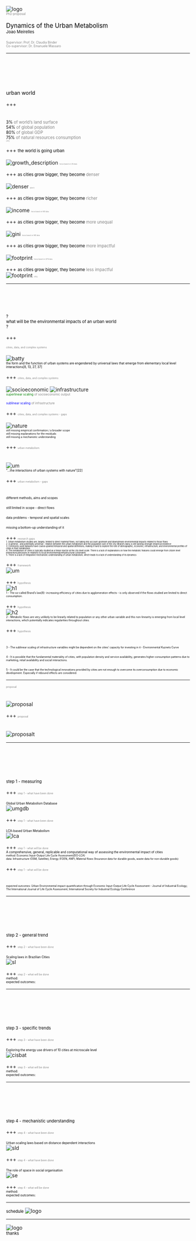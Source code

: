 
![logo](pics/herus_logo.png)
<br>
<span style="color:gray; font-size: 0.6em;">PhD proposal</span>
<br>
<br>
<span style="color:black; font-size: 1.2em;">Dynamics of the Urban Metabolism</span>
<br>
<span style="color:black; font-size: 0.8em;">Joao Meirelles</span>
<br>
<br>
<span style="color:gray; font-size: 0.6em;">Supervisor: Prof. Dr. Claudia Binder</span>
<br>
<span style="color:gray; font-size: 0.6em;">Co-supervisor: Dr. Emanuele Massaro</span>

---
<br>
<br>
<br>
<br>
<br>
<span style="color:black; font-size: 1em;">urban world</span>

+++
<br>
<br>
<br>
<span style="color:black; font-size: 0.8em;">3%</span><span style="color:grey; font-size: 0.8em;">  of world’s land surface</span>
<br>
<span style="color:black; font-size: 0.8em;">54%</span><span style="color:grey; font-size: 0.8em;">  of global population</span>
<br>
<span style="color:black; font-size: 0.8em;">80%</span><span style="color:grey; font-size: 0.8em;">  of global GDP</span>
<br>
<span style="color:black; font-size: 0.8em;">75%</span><span style="color:grey; font-size: 0.8em;">  of natural resources consumption</span>
<br>
<span style="color:grey; font-size: 0.3em;">[24]]</span>

+++
<span style="color:black; font-size: 0.8em;">the world is going urban</span>
<br>
<br>
![growth_description](pics/growth2.png)
<span style="color:grey; font-size: 0.3em;">herus based on UN data</span>


+++
<span style="color:black; font-size: 0.8em;">as cities grow bigger, they become  </span><span style="color:grey; font-size: 0.8em;">  denser</span>
<br>
<br>
![denser](pics/denser.jpg)
<span style="color:grey; font-size: 0.3em;">plan b</span>


+++
<span style="color:black; font-size: 0.8em;">as cities grow bigger, they become  </span><span style="color:grey; font-size: 0.8em;">  richer</span>
<br>
<br>
![income](pics/urban_income.png)
<span style="color:grey; font-size: 0.3em;">herus based on WB data</span>


+++
<span style="color:black; font-size: 0.8em;">as cities grow bigger, they become  </span><span style="color:grey; font-size: 0.8em;">  more unequal</span>
<br>
<br>
![gini](pics/gini.png)
<span style="color:grey; font-size: 0.3em;">herus based on WB data</span>

+++
<span style="color:black; font-size: 0.8em;">as cities grow bigger, they become  </span><span style="color:grey; font-size: 0.8em;">  more impactful</span>
<br>
<br>
![footprint](pics/footprint.png)
<span style="color:grey; font-size: 0.3em;">herus based on GFN data</span>

+++
<span style="color:black; font-size: 0.8em;">as cities grow bigger, they become  </span><span style="color:grey; font-size: 0.8em;">  less impactful</span>
<br>
![footprint](pics/urban_energy.png)
<span style="color:grey; font-size: 0.3em;">[49]]</span>

---
<br>
<br>
<br>
<br>
<span style="color:black; font-size: 0.8em;">?</span>
<br>
<span style="color:black; font-size: 0.8em;">what will be the environmental impacts of an urban world</span>
<br>
<span style="color:black; font-size: 0.8em;">?</span>

+++

<span style="color:gray; font-size: 0.5em;">cities, data, and complex systems</span>
<br>
<br>
![batty](pics/batty.jpg)
<br>
<span style="color:black; font-size: 0.6em;">the form and the function of urban systems are engendered by universal laws that emerge from elementary local level interactions[8, 13, 27, 37]</span>

+++
<span style="color:gray; font-size: 0.5em;">cities, data, and complex systems</span>
<br>
<br>
![socioeconomic](pics/socioeconomic.png)
![infrastructure](pics/infrastructure.png)
<br>
<span style="color:green; font-size: 0.6em;">superlinear scaling</span><span style="color:grey; font-size: 0.6em;">  of socioeconomic output</span>

<span style="color:blue; font-size: 0.6em;">sublinear scaling</span><span style="color:grey; font-size: 0.6em;">  of infrastructure</span>


+++
<span style="color:gray; font-size: 0.5em;">cities, data, and complex systems - gaps</span>
<br>
<br>
![nature](pics/smog.png)
<br>
<span style="color:black; font-size: 0.5em;">still missing empirical confirmation / a broader scope</span>
<br>
<span style="color:black; font-size: 0.5em;">still missing explanations for the residuals</span>
<br>
<span style="color:black; font-size: 0.5em;">still missing a mechanistic understanding</span>


+++
<span style="color:gray; font-size: 0.5em;">urban metabolism</span>
<br>
<br>
<br>
![um](pics/um.png)
<br>
<span style="color:black; font-size: 0.6em;">"...the interactions of urban systems with nature"[22]</span>


+++
<span style="color:gray; font-size: 0.5em;">urban metabolism - gaps</span>
<br>
<br>
<br>
<span style="color:black; font-size: 0.6em;">different methods, aims and scopes</span>
<br>
<br>
<span style="color:black; font-size: 0.6em;">still limited in scope - direct flows</span>
<br>
<br>
<span style="color:black; font-size: 0.6em;">data problems - temporal and spatial scales</span>
<br>
<br>
<span style="color:black; font-size: 0.6em;">missing a bottom-up understanding of it</span>


+++
<span style="color:gray; font-size: 0.5em;">research gaps</span>
<br>
<span style="color:black; font-size: 0.4em;">1. Urban metabolism studies are, largely, limited to direct material flows, not taking into account upstream and downstream environmental impacts related to those flows
</span>
<br>
<span style="color:black; font-size: 0.4em;">2. A general - and potentially universal - relation between the urban metabolism and the population size of the city (Brand’s laws) is still lacking stronger empirical evidence</span>
<br>
<span style="color:black; font-size: 0.4em;">3. Commonly used datasets have coarse-grained temporal and spatial definitions, making it hard to explore the role of demographic, economic, infrastructure, and environmental profiles of cities in their metabolism </span>
<br>
<span style="color:black; font-size: 0.4em;">4. The metabolism of cities is typically studied as a linear reactor at the city level scale. There is a lack of explanations on how the metabolic features could emerge from citizen level interactions/decisions in relations to local environmental/infrastructural constraints
</span>
<br>
<span style="color:black; font-size: 0.4em;">5. There is a lack of integrative mechanistic understanding of urban metabolism, which leads to a lack of understanding of its dynamics
</span>


+++
<span style="color:gray; font-size: 0.5em;">framework</span>
<br>
![um](pics/framework.png)

+++
<span style="color:gray; font-size: 0.5em;">hypothesis</span>
<br>
![h1](pics/h1.png)
<br>
<span style="color:black; font-size: 0.5em;">1 - The so-called Brand’s law[8]- increasing efficiency of cities due to agglomeration effects - is
only observed if the flows studied are limited to direct consumption.
</span>

+++
<span style="color:gray; font-size: 0.5em;">hypothesis</span>
<br>
![h2](pics/h2.png)
<br>
<span style="color:black; font-size: 0.5em;">2 - Metabolic flows are very unlikely to be linearly related to population or any other urban
variable and this non-linearity is emerging from local level interactions, which potentially indicates regularities throughout cities.
</span>

+++
<span style="color:gray; font-size: 0.5em;">hypothesis</span>
<br>
<br>
<br>
<span style="color:black; font-size: 0.5em;">3 - The sublinear scaling of infrastructure variables might be dependent on the cities’ capacity for investing in it - Environmental Kuznets Curve
</span>
<br>
<br>
<span style="color:black; font-size: 0.5em;">4 - It is possible that the fundamental materiality of cities, with population density and service
availability, generates higher consumption patterns due to marketing, retail availability and social interactions.
</span>
<br>
<br>
<span style="color:black; font-size: 0.5em;">5 - It could be the case that the technological innovations provided by cities are not enough to overcome its overconsumption due to economic development. Especially if rebound effects are considered.
</span>



---
<span style="color:gray; font-size: 0.5em;">proposal</span>
<br>
<br>
<br>
![proposal](pics/proposal.png)

+++
<span style="color:gray; font-size: 0.5em;">proposal</span>
<br>
<br>
<br>
![proposalt](pics/proposal_table.png)

---
<br>
<br>
<br>
<br>
<br>
<span style="color:black; font-size: 0.8em;">step 1 - measuring</span>

+++
<span style="color:gray; font-size: 0.5em;">step 1 - what have been done</span>
<br>
<br>
<span style="color:black; font-size: 0.6em;">Global Urban Metabolism Database</span>
<br>
![umgdb](pics/umgdb.png)

+++
<span style="color:gray; font-size: 0.5em;">step 1 - what have been done</span>
<br>
<br>
<span style="color:black; font-size: 0.6em;">LCA-based Urban Metabolism</span>
<br>
![lca](pics/lca.png)


+++
<span style="color:gray; font-size: 0.5em;">step 1 - what will be done</span>
<br>
<span style="color:black; font-size: 0.6em;">A comprehensive, general, replicable and computational way of assessing the environmental impact of cities
</span>
<br>
<span style="color:black; font-size: 0.5em;">method: Economic Input-Output Life Cycle Assessment(EIO-LCA)</span>
<br>
<span style="color:black; font-size: 0.5em;">data: Infrastructure (OSM, Satellite); Energy (FOEN, ANP); Material flows (Insurance data for durable goods, waste data for non-durable goods)</span>

+++
<span style="color:gray; font-size: 0.5em;">step 1 - what will be done</span>
<br>
<br>
<br>
<span style="color:black; font-size: 0.5em;">expected outcomes: Urban Environmental impact quantification through Economic Input-Output Life Cycle Assessment - Journal of Industrial Ecology; The International Journal of Life Cycle Assessment; International Society for Industrial Ecology Conference</span>



---
<br>
<br>
<br>
<br>
<br>
<span style="color:black; font-size: 0.8em;">step 2 - general trend</span>

+++
<span style="color:gray; font-size: 0.5em;">step 2 - what have been done</span>
<br>
<br>
<span style="color:black; font-size: 0.6em;">Scaling laws in Brazilian Cities</span>
<br>
![sl](pics/scaling_laws.png)

+++
<span style="color:gray; font-size: 0.5em;">step 2 - what will be done</span>
<br>
<span style="color:black; font-size: 0.6em;">method: </span>
<br>
<span style="color:black; font-size: 0.6em;">expected outcomes: </span>

---
<br>
<br>
<br>
<br>
<br>
<span style="color:black; font-size: 0.8em;">step 3 - specific trends</span>

+++
<span style="color:gray; font-size: 0.5em;">step 3 - what have been done</span>
<br>
<br>
<span style="color:black; font-size: 0.6em;">Exploring the energy use drivers of 10 cities at microscale level</span>
<br>
![cisbat](pics/cisbat.png)

+++
<span style="color:gray; font-size: 0.5em;">step 3 - what will be done</span>
<br>
<span style="color:black; font-size: 0.6em;">method: </span>
<br>
<span style="color:black; font-size: 0.6em;">expected outcomes: </span>

---
<br>
<br>
<br>
<br>
<br>
<span style="color:black; font-size: 0.8em;">step 4 - mechanistic understanding</span>

+++
<span style="color:gray; font-size: 0.5em;">step 4 - what have been done</span>
<br>
<br>
<span style="color:black; font-size: 0.6em;">Urban scaling laws based on distance dependent interactions</span>
<br>
![sld](pics/sld.png)

+++
<span style="color:gray; font-size: 0.5em;">step 4 - what have been done</span>
<br>
<br>
<span style="color:black; font-size: 0.6em;">The role of space in social organisation</span>
<br>
![se](pics/se.png)

+++
<span style="color:gray; font-size: 0.5em;">step 4 - what will be done</span>
<br>
<span style="color:black; font-size: 0.6em;">method: </span>
<br>
<span style="color:black; font-size: 0.6em;">expected outcomes: </span>

---
<span style="color:black; font-size: 0.8em;">schedule</span>
![logo](pics/schedule.png)

---
![logo](pics/herus_logo.png)
<br>
<span style="color:black; font-size: 0.8em;">thanks</span>

